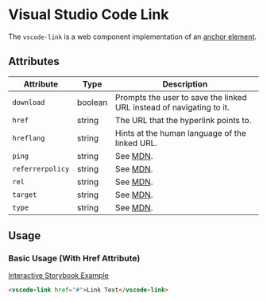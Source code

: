 # Visual Studio Code Link

The `vscode-link` is a web component implementation of an [anchor element](https://developer.mozilla.org/en-US/docs/Web/HTML/Element/a).

## Attributes

| Attribute        | Type    | Description                                                                        |
| ---------------- | ------- | ---------------------------------------------------------------------------------- |
| `download`       | boolean | Prompts the user to save the linked URL instead of navigating to it.               |
| `href`           | string  | The URL that the hyperlink points to.                                              |
| `hreflang`       | string  | Hints at the human language of the linked URL.                                     |
| `ping`           | string  | See [MDN](https://developer.mozilla.org/en-US/docs/Web/HTML/Element/a#attributes). |
| `referrerpolicy` | string  | See [MDN](https://developer.mozilla.org/en-US/docs/Web/HTML/Element/a#attributes). |
| `rel`            | string  | See [MDN](https://developer.mozilla.org/en-US/docs/Web/HTML/Element/a#attributes). |
| `target`         | string  | See [MDN](https://developer.mozilla.org/en-US/docs/Web/HTML/Element/a#attributes). |
| `type`           | string  | See [MDN](https://developer.mozilla.org/en-US/docs/Web/HTML/Element/a#attributes). |

## Usage

### Basic Usage (With Href Attribute)

[Interactive Storybook Example](https://microsoft.github.io/vscode-webview-ui-toolkit/?path=/story/library-link--default)

```html
<vscode-link href="#">Link Text</vscode-link>
```

